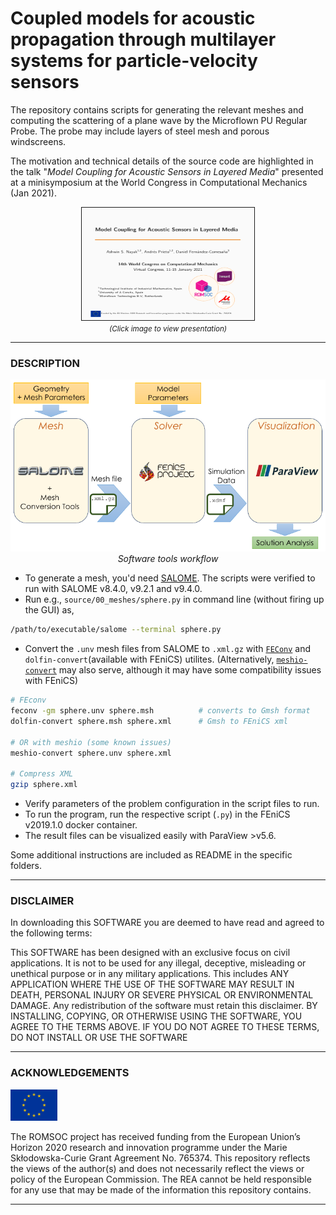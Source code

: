 # Coupled models for acoustic propagation through multilayer systems for particle-velocity sensors

The repository contains scripts for generating the relevant meshes and computing the 
scattering of a plane wave by the Microflown PU Regular Probe. The probe may include 
layers of steel mesh and porous windscreens.

The motivation and technical details of the source code are highlighted in the talk 
"_Model Coupling for Acoustic Sensors in Layered Media_"
presented at a minisymposium at the World Congress in Computational Mechanics (Jan 2021).

<p align="center">
  <a href="resources/202101_WCCM2020.pdf"> <img width="276" height="180" src="resources/wccm2020_banner.png" border="1"> </a> <br \>
  <i> <small> (Click image to view presentation) </small> </i>
</p>

<hr style="border:1px"> </hr>

### DESCRIPTION

<p align="center">
  <img  src="resources/workflow.png"> <br \>
  <i> Software tools workflow </i>
</p>

- To generate a mesh, you'd need [SALOME](https://www.salome-platform.org/). 
  The scripts were verified to run with SALOME v8.4.0, v9.2.1 and v9.4.0.
- Run e.g., `source/00_meshes/sphere.py` in command line (without firing up the GUI) as,

```bash
/path/to/executable/salome --terminal sphere.py
```

- Convert the `.unv` mesh files from SALOME to `.xml.gz` with [`FEConv`](http://victorsndvg.github.io/FEconv/) and `dolfin-convert`(available with FEniCS) utilites. (Alternatively, [`meshio-convert`](https://github.com/nschloe/meshio) may also serve, although it may have some compatibility issues with FEniCS) 

```bash
# FEconv 
feconv -gm sphere.unv sphere.msh          # converts to Gmsh format
dolfin-convert sphere.msh sphere.xml      # Gmsh to FEniCS xml

# OR with meshio (some known issues)
meshio-convert sphere.unv sphere.xml 

# Compress XML
gzip sphere.xml
```

- Verify parameters of the problem configuration in the script files to run.
- To run the program, run the respective script (`.py`) in the FEniCS v2019.1.0 docker container.
- The result files can be visualized easily with ParaView >v5.6.


Some additional instructions are included as README in the specific folders.

<hr style="border:1px"> </hr>

### DISCLAIMER

In downloading this SOFTWARE you are deemed to have read and agreed to the following terms:

This SOFTWARE has been designed with an exclusive focus on civil applications. It is not to be used
for any illegal, deceptive, misleading or unethical purpose or in any military applications. This includes ANY APPLICATION WHERE THE USE OF THE SOFTWARE MAY RESULT IN DEATH, PERSONAL INJURY OR SEVERE PHYSICAL OR ENVIRONMENTAL DAMAGE. Any redistribution of the software must retain this disclaimer. BY INSTALLING, COPYING, OR OTHERWISE USING THE SOFTWARE, YOU AGREE TO THE TERMS ABOVE. IF YOU DO NOT AGREE TO THESE TERMS, DO NOT INSTALL OR USE THE SOFTWARE

<hr style="border:1px" > </hr>

### ACKNOWLEDGEMENTS

<img src="resources/EU_Flag.png" alt="EU Flag"  width="75" height="50" />

The ROMSOC project has received funding from the European Union’s Horizon 2020 research and innovation programme under the Marie Skłodowska-Curie Grant Agreement No. 765374. This repository reflects the views of the author(s) and does not necessarily reflect the views or policy of the European Commission. The REA cannot be held responsible for any use that may be made of the information this repository contains.

<hr style="border:1px"> </hr>